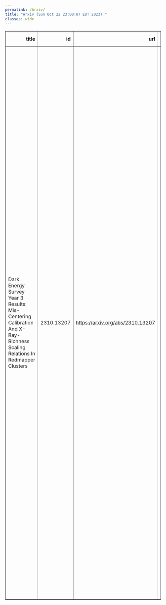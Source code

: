 ```yaml
---
permalink: /Arxiv/
title: "Arxiv (Sun Oct 22 23:00:07 EDT 2023) "
classes: wide
---
```

<table border="1" class="dataframe">
  <thead>
    <tr style="text-align: right;">
      <th>title</th>
      <th>id</th>
      <th>url</th>
      <th>authors</th>
      <th>Local Authors</th>
    </tr>
  </thead>
  <tbody>
    <tr>
      <td>Dark Energy Survey Year 3 Results: Mis-Centering Calibration And   X-Ray-Richness Scaling Relations In Redmapper Clusters</td>
      <td>2310.13207</td>
      <td><a href="https://arxiv.org/abs/2310.13207" target="_blank">https://arxiv.org/abs/2310.13207</a></td>
      <td>P. Kelly, J. Jobel, O. Eiger, A. Abd, T. E. Jeltema, P. Giles, D. L. Hollowood, R. D. Wilkinson, D. J. Turner, S. Bhargava, S. Everett, A. Farahi, A. K. Romer, E. S. Rykoff, F. Wang, S. Bocquet, D. Cross, R. Faridjoo, J. Franco, G. Gardner, M. Kwiecien, D. Laubner, A. Mcdaniel, J. H. O'Donnell, L. Sanchez, E. Schmidt, S. Sripada, A. Swart, E. Upsdell, A. Webber, M. Aguena, S. Allam, O. Alves, D. Bacon, D. Brooks, D. L. Burke, A. Carnero Rosell, J. Carretero, C. A. Collins, M. Costanzi, L. N. Da Costa, M. E. S. Pereira, T. M. Davis, P. Doel, I. Ferrero, J. Frieman, J. García-Bellido, G. Giannini, D. Gruen, R. A. Gruendl, M. Hilton, S. R. Hinton, K. Honscheid, D. J. James, K. Kuehn, R. G. Mann, J. L. Marshall, J. Mena-Fernández, C. J. Miller, R. Miquel, J. Myles, A. Palmese, A. Pieres, A. A. Plazas Malagón, P. J. Rooney, M. Sahlen, E. Sanchez, D. Sanchez Cid, M. Schubnell, I. Sevilla-Noarbe, M. Smith, J. P. Stott, E. Suchyta, M. E. C. Swanson, G. Tarle, C. To, P. T. P. Viana, N. Weaverdyck, P. Wiseman</td>
      <td>Chun-Hao To, Klaus Honscheid</td>
    </tr>
  </tbody>
</table>